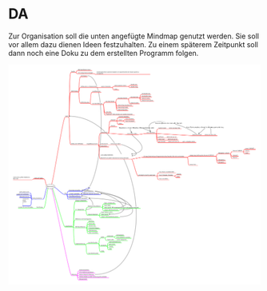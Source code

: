 # DA
Zur Organisation soll die unten angefügte Mindmap genutzt werden. Sie soll vor allem dazu dienen Ideen festzuhalten. Zu einem späterem Zeitpunkt soll dann noch eine Doku zu dem erstellten Programm folgen.

<img src= "https://github.com/kosc93/DA/blob/master/vsCodeCPPTest/Diplomarbeit.svg" alt="Ideen">
